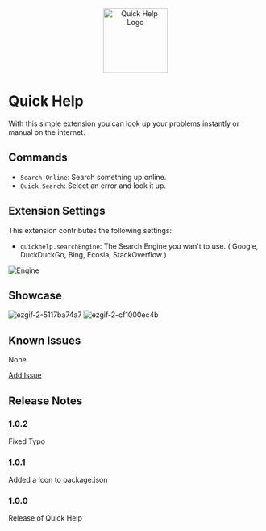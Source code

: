 <div id="logo" align="center">
  <a href="https://github.com/emilkrebs/quick-help" target="_blank" rel="noopener noreferrer">
	  <img width="128" alt="Quick Help Logo" src="https://user-images.githubusercontent.com/68400102/162858336-54fabb53-5112-411d-84f8-82a0ec52408a.png">
	</a>
</div>

# Quick Help

With this simple extension you can look up your problems instantly or manual on the internet.

## Commands
* `Search Online`: Search something up online.
* `Quick Search`: Select an error and look it up.
## Extension Settings
This extension contributes the following settings:

* `quickhelp.searchEngine`: The Search Engine you wan't to use.
( Google, DuckDuckGo, Bing, Ecosia, StackOverflow )


![Engine](https://user-images.githubusercontent.com/68400102/162857553-f062004f-92fc-4f14-80c8-d69a9688f779.png)

## Showcase
![ezgif-2-5117ba74a7](https://user-images.githubusercontent.com/68400102/162854829-005c2349-1c2f-4282-9089-5e32224277a2.gif)
![ezgif-2-cf1000ec4b](https://user-images.githubusercontent.com/68400102/162856834-952c2db5-5fc6-4ad0-9f5f-2369f954ccfb.gif)

## Known Issues
None

[Add Issue](https://github.com/emilkrebs/Quick-Help/issues/new)

## Release Notes

### 1.0.2

Fixed Typo

### 1.0.1

Added a Icon to package.json

### 1.0.0

Release of Quick Help
